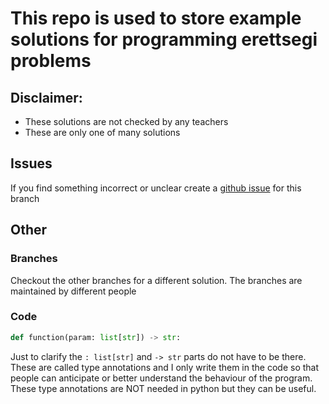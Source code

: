 # This repo is used to store example solutions for programming erettsegi problems
## Disclaimer:
- These solutions are not checked by any teachers
- These are only one of many solutions

## Issues
If you find something incorrect or unclear create a 
[github issue](https://docs.github.com/en/issues/tracking-your-work-with-issues/creating-an-issue)
for this branch

## Other
### Branches
Checkout the other branches for a different solution.
The branches are maintained by different people

### Code  
```python
def function(param: list[str]) -> str:
```
Just to clarify the `: list[str]` and `-> str` parts do not have to be there.
These are called type annotations and I only write them in the code 
so that people can anticipate or better understand the behaviour of the program.
These type annotations are NOT needed in python but they can be useful.
